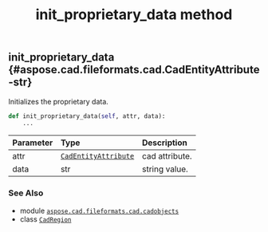 ﻿---
title: init_proprietary_data method
second_title: Aspose.CAD for Python via .NET API References
description: 
type: docs
weight: 30
url: /python-net/aspose.cad.fileformats.cad.cadobjects/cadregion/init_proprietary_data/
is_root: false
---

## init_proprietary_data {#aspose.cad.fileformats.cad.CadEntityAttribute-str}

Initializes the proprietary data.



```python
def init_proprietary_data(self, attr, data):
    ...
```


| Parameter | Type | Description |
| :- | :- | :- |
| attr | [`CadEntityAttribute`](/cad/python-net/aspose.cad.fileformats.cad/cadentityattribute) | cad attribute. |
| data | str | string value. |



### See Also
* module [`aspose.cad.fileformats.cad.cadobjects`](../../)
* class [`CadRegion`](/cad/python-net/aspose.cad.fileformats.cad.cadobjects/cadregion)
